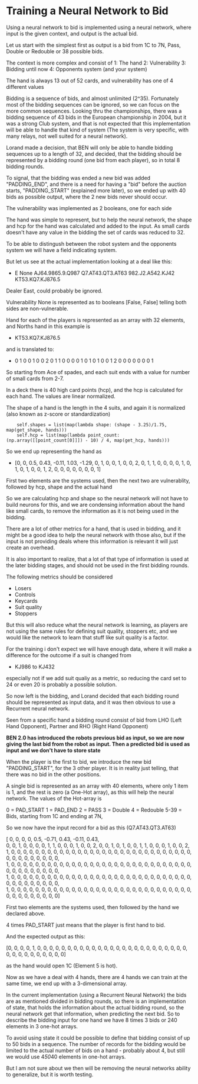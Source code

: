 # Training a Neural Network to Bid

Using a neural network to bid is implemented using a neural network, where input is the given context, and output is the actual bid.

Let us start with the simplest first as output is a bid from 1C to 7N, Pass, Double or Redouble or 38 possible bids.

The context is more complex and consist of
1: The hand
2: Vulnerability
3: Bidding until now
4: Opponents system (and your system)

The hand is always 13 out of 52 cards, and vulnerability has one of 4 different values

Bidding is a sequence of bids, and almost unlimited (2^35). Fortunately most of the bidding sequences can be ignored, so we can focus on the more common sequences. Looking thru the championships, there was a bidding sequence of 43 bids in the European championship in 2004, but it was a strong Club system, and that is not expected that this implementation will be able to handle that kind of system (The system is very specific, with many relays, not well suited for a neural network).

Lorand made a decision, that BEN will only be able to handle bidding sequences up to a length of 32, and decided, that the bidding should be represented by a bidding round (one bid from each player), so in total 8 bidding rounds.

To signal, that the bidding was ended a new bid was added "PADDING_END", and there is a need for having a "bid" before the auction starts, "PADDING_START" (explained more later), so we ended up with 40 bids as possible output, where the 2 new bids never should occur.

The vulnerability was implemented as 2 booleans, one for each side

The hand was simple to represent, but to help the neural network, the shape and hcp for the hand was calculated and added to the input. As small cards doesn't have any value in the bidding the set of cards was reduced to 32.

To be able to distingush between the robot system and the opponents system we will have a field indicating system.

But let us see at the actual implementation looking at a deal like this:

- E None AJ64.9865.9.Q987 Q7.AT43.QT3.AT63 982.J2.A542.KJ42 KT53.KQ7.KJ876.5

Dealer East, could probably be ignored.

Vulnerability None is represented as to booleans [False, False] telling both sides are non-vulnerable.

Hand for each of the players is represented as an array with 32 elements, and Norths hand in this example is

- KT53.KQ7.KJ876.5

and is translated to:

- 0 1 0 0 1 0 0 2 0 1 1 0 0 0 0 1 0 1 0 1 0 0 1 2 0 0 0 0 0 0 0 1

So starting from Ace of spades, and each suit ends with a value for number of small cards from 2-7.

In a deck there is 40 high card points (hcp), and the hcp is calculated for each hand. The values are linear normalized.

The shape of a hand is the length in the 4 suits, and again it is normalized (also known as z-score or standardization)

        self.shapes = list(map(lambda shape: (shape - 3.25)/1.75, map(get_shape, hands)))
        self.hcp = list(map(lambda point_count: (np.array([[point_count[0]]]) - 10) / 4, map(get_hcp, hands)))

So we end up representing the hand as

- [0, 0, 0.5, 0.43, -0.11, 1.03, -1.29, 0, 1, 0, 0, 1, 0, 0, 2, 0, 1, 1, 0, 0, 0, 0, 1, 0, 1, 0, 1, 0, 0, 1, 2, 0, 0, 0, 0, 0, 0, 0, 1]

First two elements are the systems used, then the next two are vulnerablity, followed by hcp, shape and the actual hand

So we are calculating hcp and shape so the neural network will not have to build neurons for this, and we are condensing information about the hand like small cards, to remove the information as it is not being used in the bidding.

There are a lot of other metrics for a hand, that is used in bidding, and it might be a good idea to help the neural network with those also, but if the input is not providing deals where this information is relevant it will just create an overhead.

It is also important to realize, that a lot of that type of information is used at the later bidding stages, and should not be used in the first bidding rounds.

The following metrics should be considered

- Losers
- Controls
- Keycards
- Suit quality
- Stoppers

But this will also reduce what the neural network is learning, as players are not using the same rules for defining suit quality, stoppers etc, and we would like the network to learn that stuff like suit quality is a factor.

For the training i don't expect we will have enough data, where it will make a difference for the outcome if a suit is changed from

- KJ986 to KJ432

especially not if we add suit qualiy as a metric, so reducing the card set to 24 or even 20 is probably a possible solution.

So now left is the bidding, and Lorand decided that each bidding round should be represented as input data, and it was then obvious to use a Recurrent neural network.

Seen from a specific hand a bidding round consist of bid from LHO (Left Hand Opponent), Partner and RHO (Right Hand Opponent)

**BEN 2.0 has introduced the robots previous bid as input, so we are now giving the last bid from the robot as input. Then a predicted bid is used as input and we don't have to store state**

When the player is the first to bid, we introduce the new bid "PADDING_START", for the 3 other player. It is in reality just telling, that there was no bid in the other positions.

A single bid is represented as an array with 40 elements, where only 1 item is 1, and the rest is zero (a One-Hot array), as this will help the neural network. The values of the Hot-array is

0 = PAD_START
1 = PAD_END
2 = PASS
3 = Double
4 = Redouble
5-39 = Bids, starting from 1C and ending at 7N,

So we now have the input record for a bid as this (Q7.AT43.QT3.AT63)

[ 0, 0, 0, 0, 0.5, -0.71, 0.43, -0.11, 0.43,  
   0, 0, 1, 0, 0, 0, 0, 1, 1, 0, 0, 0, 1, 0, 0, 2, 0, 0, 1, 0, 1, 0, 0, 1, 1, 0, 0, 0, 1, 0, 0, 2,  
   1, 0, 0, 0, 0, 0, 0, 0, 0, 0, 0, 0, 0, 0, 0, 0, 0, 0, 0, 0, 0, 0, 0, 0, 0, 0, 0, 0, 0, 0, 0, 0, 0, 0, 0, 0, 0, 0, 0, 0,  
   1, 0, 0, 0, 0, 0, 0, 0, 0, 0, 0, 0, 0, 0, 0, 0, 0, 0, 0, 0, 0, 0, 0, 0, 0, 0, 0, 0, 0, 0, 0, 0, 0, 0, 0, 0, 0, 0, 0, 0,  
   1, 0, 0, 0, 0, 0, 0, 0, 0, 0, 0, 0, 0, 0, 0, 0, 0, 0, 0, 0, 0, 0, 0, 0, 0, 0, 0, 0, 0, 0, 0, 0, 0, 0, 0, 0, 0, 0, 0, 0,  
   1, 0, 0, 0, 0, 0, 0, 0, 0, 0, 0, 0, 0, 0, 0, 0, 0, 0, 0, 0, 0, 0, 0, 0, 0, 0, 0, 0, 0, 0, 0, 0, 0, 0, 0, 0, 0, 0, 0, 0]

First two elements are the systems used, then followed by the hand we declared above.

4 times PAD_START just means that the player is first hand to bid.

And the expected output as this:

[0, 0, 0, 0, 1, 0, 0, 0, 0, 0, 0, 0, 0, 0, 0, 0, 0, 0, 0, 0, 0, 0, 0, 0, 0, 0, 0, 0, 0, 0, 0, 0, 0, 0, 0, 0, 0, 0, 0, 0]

as the hand would open 1C (Element 5 is hot).

Now as we have a deal with 4 hands, there are 4 hands we can train at the same time, we end up with a 3-dimensional array.

In the current implementation (using a Recurrent Neural Network) the bids are as mentioned divided in bidding rounds, so there is an implementation of state, that holds the information about the actual bidding round, so the neural network get that information, when predicting the next bid. So to describe the bidding input for one hand we have 8 times 3 bids or 240 elements in 3 one-hot arrays.

To avoid using state it could be possible to define that bidding consist of up to 50 bids in a sequence. The number of records for the bidding would be limited to the actual number of bids on a hand - probably about 4, but still we would use 4*50*40 elements in one-hot arrays.

But I am not sure about we then will be removing the neural networks ability to generalize, but it is worth testing.














